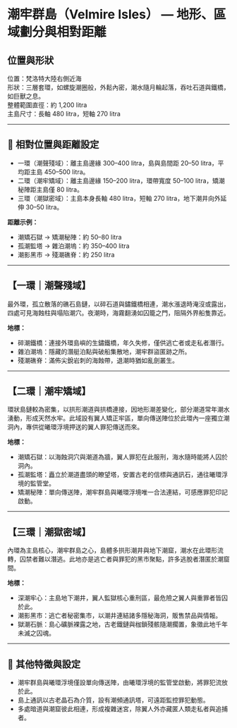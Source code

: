 
# 潮牢群島（Velmire Isles） — 地形、區域劃分與相對距離

## 位置與形狀
位置：梵洛特大陸右側近海  
形狀：三層套環，如螺旋潮圈般，外鬆內密，潮水隨月輪起落，吞吐石道與鐵橋，如巨獸之息。  
整體範圍直徑：約 1,200 litra  
主島尺寸：長軸 480 litra，短軸 270 litra

---

## 📏 相對位置與距離設定
- 一環（潮聲殘域）：離主島邊緣 300–400 litra，島與島間距 20–50 litra，平均距主島 450–500 litra。
- 二環（潮牢矯域）：離主島邊緣 150–200 litra，環帶寬度 50–100 litra，矯潮秘陣距主島僅 80 litra。
- 三環（潮獄密域）：主島本身長軸 480 litra，短軸 270 litra，地下潮井向外延伸 30–50 litra。

**距離示例：**
- 潮矯石獄 → 矯潮秘陣：約 50–80 litra
- 孤潮監塔 → 雜泊潮塢：約 350–400 litra
- 潮影黑市 → 殘潮礁脊：約 250 litra

---

## 【一環｜潮聲殘域】

最外環，孤立散落的礁石島鏈，以碎石道與鏽鐵橋相連，潮水漲退時淹沒或露出，四處可見海蝕柱與塌陷潮穴。夜潮時，海霧翻湧如囚籠之門，阻隔外界船隻靠近。

**地標：**
- 碎潮鐵橋：連接外環島嶼的生鏽鐵橋，年久失修，僅供逃亡者或走私者潛行。
- 雜泊潮塢：隱藏的潛艇泊點與破船集散地，潮牢群盜匿跡之所。
- 殘潮礁脊：滿佈尖銳岩刺的海蝕帶，退潮時猶如亂劍叢生。

---

## 【二環｜潮牢矯域】

環狀島鏈較為密集，以拱形潮道與拱橋連接，因地形潮差變化，部分潮道常年潮水湧動，形成天然水牢。此域設有翼人矯正牢區，單向傳送陣位於此環內一座獨立潮洞內，專供從曦環浮境押送的翼人罪犯傳送而來。

**地標：**
- 潮矯石獄：以海蝕洞穴與潮道為牆，翼人罪犯在此服刑，海水隨時能將人囚於洞內。
- 孤潮監塔：矗立於潮道盡頭的瞭望塔，安置古老的信標與通訊石，通往曦環浮境的監管堂。
- 矯潮秘陣：單向傳送陣，潮牢群島與曦環浮境唯一合法連結，可感應罪犯印記啟動。

---

## 【三環｜潮獄密域】

內環為主島核心，潮牢群島之心，島體多拱形潮井與地下潮窟，潮水在此環形流轉，囚禁者難以潛逃。此地亦是逃亡者與罪犯的黑市聚點，許多逃脫者潛匿於潮窟間。

**地標：**
- 深潮牢心：主島地下潮井，翼人監獄核心重刑區，最危險之翼人與重罪者皆囚於此。
- 潮影黑市：逃亡者秘密集市，以潮井連結諸多隱秘海洞，販售禁品與情報。
- 獄潮石脈：島心礦脈裸露之地，古老鐵鏈與枷鎖殘骸隨潮擱置，象徵此地千年未滅之囚魂。

---

## 📌 其他特徵與設定

- 潮牢群島與曦環浮境僅設單向傳送陣，由曦環浮境的監管堂啟動，將罪犯流放於此。
- 島上通訊以古老晶石為介質，設有潮頻通訊塔，可遠距監控罪犯動態。
- 多處暗道與潮窟彼此相連，形成複雜迷宮，除翼人外亦藏匿人類走私者與追捕者。
